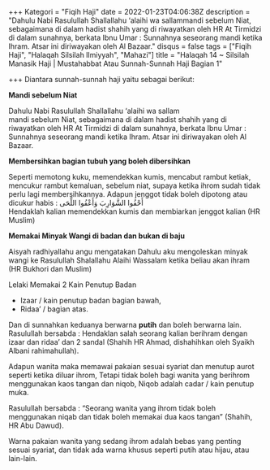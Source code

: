 +++
Kategori = "Fiqih Haji"
date = 2022-01-23T04:06:38Z
description = "Dahulu Nabi Rasulullah Shallallahu ‘alaihi wa sallammandi sebelum Niat, sebagaimana di dalam hadist shahih yang di riwayatkan oleh HR At Tirmidzi di dalam sunahnya, berkata Ibnu Umar : Sunnahnya seseorang mandi ketika Ihram. Atsar ini diriwayakan oleh Al Bazaar."
disqus = false
tags = ["Fiqih Haji", "Halaqah Silsilah Ilmiyyah", "Mahazi"]
title = "Halaqah 14 ~ Silsilah Manasik Haji | Mustahabbat Atau Sunnah-Sunnah Haji Bagian 1"

+++
Diantara sunnah-sunnah haji yaitu sebagai berikut:

**Mandi sebelum Niat** 

Dahulu Nabi Rasulullah Shallallahu ‘alaihi wa sallam  
mandi sebelum Niat, sebagaimana di dalam hadist shahih yang di riwayatkan oleh HR At Tirmidzi di dalam sunahnya, berkata Ibnu Umar : Sunnahnya seseorang mandi ketika Ihram. Atsar ini diriwayakan oleh Al Bazaar.

**Membersihkan bagian tubuh yang boleh dibersihkan**

Seperti memotong kuku, memendekkan kumis, mencabut rambut ketiak, mencukur rambut kemaluan, sebelum niat, supaya ketika ihrom sudah tidak perlu lagi membersihkannya. Adapun jenggot tidak boleh dipotong atau dicukur habis : أَحْفُوا الشَّوَارِبَ وَأَعْفُوا اللِّحَى  
Hendaklah kalian memendekkan kumis dan membiarkan jenggot kalian (HR Muslim)

**Memakai Minyak Wangi di badan dan bukan di baju**

Aisyah radhiyallahu angu mengatakan Dahulu aku mengoleskan minyak wangi ke Rasulullah Shalallahu Alaihi Wassalam ketika beliau akan ihram (HR Bukhori dan Muslim)

Lelaki Memakai 2 Kain Penutup Badan

* Izaar / kain penutup badan bagian bawah,
* Ridaa’ / bagian atas.

Dan di sunnahkan keduanya berwarna **putih** dan boleh berwarna lain. Rasulullah bersabda : Hendaklan salah seorang kalian berihram dengan izaar dan ridaa’ dan 2 sandal (Shahih HR Ahmad, dishahihkan oleh Syaikh Albani rahimahullah).

Adapun wanita maka memawai pakaian sesuai syariat dan menutup aurot seperti ketika diluar ihrom, Tetapi tidak boleh bagi wanita yang berihrom menggunakan kaos tangan dan niqob, Niqob adalah cadar / kain penutup muka.

Rasulullah bersabda : “Seorang wanita yang ihrom tidak boleh menggunakan niqab dan tidak boleh memakai dua kaos tangan” (Shahih, HR Abu Dawud).

Warna pakaian wanita yang sedang ihrom adalah bebas yang penting sesuai syariat, dan tidak ada warna khusus seperti putih atau hijau, atau lain-lain.